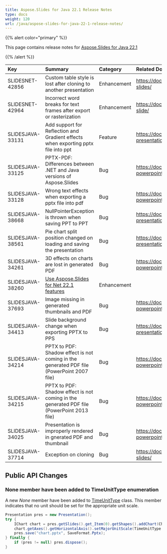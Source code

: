 ```yaml
---
title: Aspose.Slides for Java 22.1 Release Notes
type: docs
weight: 120
url: /java/aspose-slides-for-java-22-1-release-notes/
---
```


{{% alert color="primary" %}} 

This page contains release notes for [Aspose.Slides for Java 22.1](https://releases.aspose.com/java/repo/com/aspose/aspose-slides/22.1/)

{{% /alert %}} 

|**Key**|**Summary**|**Category**|**Related Documentation**|
| :- | :- | :- | :- |
|SLIDESNET-42856|Custom table style is lost after cloning to another presentation|Enhancement|https://docs.aspose.com/slides/net/clone-slides/|
|SLIDESNET-42964|Incorrect word breaks for text frames after export or rasterization|Enhancement|https://docs.aspose.com/slides/net/convert-slide/|
|SLIDESJAVA-33131|Add support for Reflection and Gradient effects when exporting pptx file into ppt|Feature|https://docs.aspose.com/slides/java/3d-presentation/|
|SLIDESJAVA-33125|PPTX-PDF: Differences between .NET and Java versions of Aspose.Slides|Bug|https://docs.aspose.com/slides/java/convert-powerpoint-to-pdf/|
|SLIDESJAVA-33128|Wrong text effects when exporting a pptx file into pdf|Bug|https://docs.aspose.com/slides/java/convert-powerpoint-to-pdf/|
|SLIDESJAVA-38668|NullPointerException is thrown when saving PPT to PPT|Bug|https://docs.aspose.com/slides/java/open-presentation/|
|SLIDESJAVA-38561|Pie chart split position changed on loading and saving the presentation|Bug|https://docs.aspose.com/slides/java/save-presentation/|
|SLIDESJAVA-34261|3D effects on charts are lost in generated PDF|Bug|https://docs.aspose.com/slides/java/convert-powerpoint-to-pdf/|
|SLIDESJAVA-38260|[Use Aspose.Slides for Net 22.1 features](/slides/net/aspose-slides-for-net-22-1-release-notes/)|Enhancement||
|SLIDESJAVA-37693|Image missing in generated thumbnails and PDF|Bug|https://docs.aspose.com/slides/java/convert-powerpoint-to-pdf/|
|SLIDESJAVA-34413|Slide background change when exporting PPTX to PPS|Bug|https://docs.aspose.com/slides/java/save-presentation/|
|SLIDESJAVA-34214|PPTX to PDF: Shadow effect is not coming in the generated PDF file (PowerPoint 2007 file)|Bug|https://docs.aspose.com/slides/java/convert-powerpoint-to-pdf/|
|SLIDESJAVA-34215|PPTX to PDF: Shadow effect is not coming in the generated PDF file (PowerPoint 2013 file)|Bug|https://docs.aspose.com/slides/java/convert-powerpoint-to-pdf/|
|SLIDESJAVA-34025|Presentation is improperly rendered in gnerated PDF and thumbnail|Bug|https://docs.aspose.com/slides/java/convert-powerpoint-to-pdf/|
|SLIDESJAVA-37714|Exception on cloning|Bug|https://docs.aspose.com/slides/java/clone-slides/|


## Public API Changes ##

### None member have been added to TimeUnitType enumeration ###

A new *None* member have been added to [TimeUnitType](https://reference.aspose.com/slides/java/com.aspose.slides/TimeUnitType) class. This member indicates that no unit should be set for the appropriate unit scale.

``` java
Presentation pres = new Presentation();
try {
    IChart chart = pres.getSlides().get_Item(0).getShapes().addChart(ChartType.Area, 10, 10, 400, 300, true);
    chart.getAxes().getHorizontalAxis().setMajorUnitScale(TimeUnitType.None);
    pres.save("chart.pptx", SaveFormat.Pptx);
} finally {
    if (pres != null) pres.dispose();
}
```
